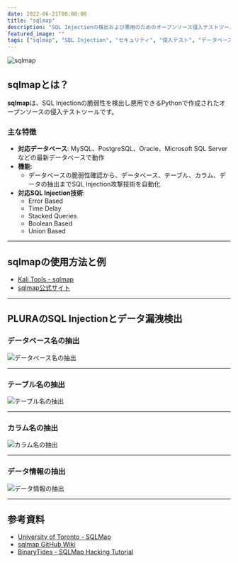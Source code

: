 ```yaml
---
date: 2022-06-21T00:00:00
title: "sqlmap"
description: "SQL Injectionの検出および悪用のためのオープンソース侵入テストツール"
featured_image: ""
tags: ["sqlmap", "SQL Injection", "セキュリティ", "侵入テスト", "データベース"]
---
```


![sqlmap](https://github.com/user-attachments/assets/58985214-005b-412f-8f6c-3fb6719e5925)

## sqlmapとは？

**sqlmap**は、SQL Injectionの脆弱性を検出し悪用できるPythonで作成されたオープンソースの侵入テストツールです。

### 主な特徴
- **対応データベース**: MySQL、PostgreSQL、Oracle、Microsoft SQL Serverなどの最新データベースで動作
- **機能**:
  - データベースの脆弱性確認から、データベース、テーブル、カラム、データの抽出までSQL Injection攻撃技術を自動化
- **対応SQL Injection技術**:
  - Error Based
  - Time Delay
  - Stacked Queries
  - Boolean Based
  - Union Based

---

## sqlmapの使用方法と例

- [Kali Tools - sqlmap](https://www.kali.org/tools/sqlmap/)
- [sqlmap公式サイト](https://sqlmap.org/)

---

## PLURAのSQL Injectionとデータ漏洩検出

### データベース名の抽出

![データベース名の抽出](https://github.com/user-attachments/assets/41dd7117-117d-43bb-aaca-9a06df5581de)

---

### テーブル名の抽出

![テーブル名の抽出](https://github.com/user-attachments/assets/7eeefc89-e858-4104-ae44-31085132ecb0)

---

### カラム名の抽出

![カラム名の抽出](https://github.com/user-attachments/assets/4b601d3f-09e6-4e39-bb3d-578625689dec)

---

### データ情報の抽出

![データ情報の抽出](https://github.com/user-attachments/assets/c8d1ac2d-2c3e-49be-bba0-39e939f65160)

---

## 参考資料

- [University of Toronto - SQLMap](http://www.cs.toronto.edu/~arnold/427/15s/csc427/tools/sqlmap/index.html)
- [sqlmap GitHub Wiki](https://github.com/sqlmapproject/sqlmap/wiki/Usage)
- [BinaryTides - SQLMap Hacking Tutorial](https://www.binarytides.com/sqlmap-hacking-tutorial)
